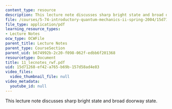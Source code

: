```yaml
---
content_type: resource
description: This lecture note discusses sharp bright state and broad doorway state.
file: /courses/5-74-introductory-quantum-mechanics-ii-spring-2004/15d71268ef42a765b69b157d58ad4e83_11_lecnotes_rwf.pdf
file_type: application/pdf
learning_resource_types:
- Lecture Notes
ocw_type: OCWFile
parent_title: Lecture Notes
parent_type: CourseSection
parent_uid: b674992b-2c20-f098-062f-edbb6f201368
resourcetype: Document
title: 11_lecnotes_rwf.pdf
uid: 15d71268-ef42-a765-b69b-157d58ad4e83
video_files:
  video_thumbnail_file: null
video_metadata:
  youtube_id: null
---
```

This lecture note discusses sharp bright state and broad doorway state.


